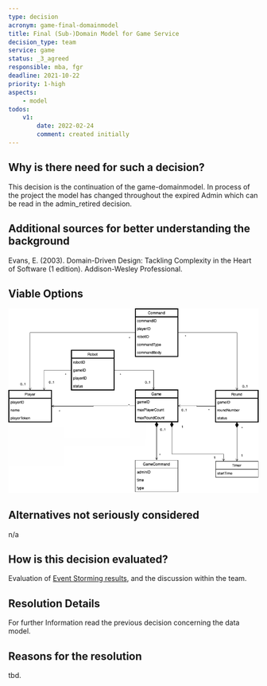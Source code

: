 ```yaml
---
type: decision
acronym: game-final-domainmodel
title: Final (Sub-)Domain Model for Game Service
decision_type: team
service: game
status: _3_agreed
responsible: mba, fgr
deadline: 2021-10-22
priority: 1-high
aspects: 
    - model
todos:
    v1:
        date: 2022-02-24
        comment: created initially
---
```


## Why is there need for such a decision?

This decision is the continuation of the game-domainmodel. In process of the project the model has changed throughout
the expired Admin which can be read in the admin_retired decision. 

## Additional sources for better understanding the background

Evans, E. (2003). Domain-Driven Design: Tackling Complexity in the Heart of Software (1 edition). 
Addison-Wesley Professional. 

## Viable Options

![Fachliches_Datenmodell_Game](./images/Fachliches_Datenmodell_Game_Final.png)

## Alternatives not seriously considered

n/a

## How is this decision evaluated?

Evaluation of [Event Storming results](https://miro.com/app/board/o9J_lsQV7ZA=/), and the discussion within the team.
 
## Resolution Details

For further Information read the previous decision concerning the data model.

## Reasons for the resolution

tbd.
